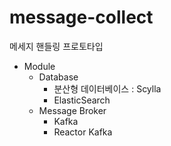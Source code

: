 ﻿# message-collect
메세지 핸들링 프로토타입

- Module
  - Database
    - 분산형 데이터베이스 : Scylla
    - ElasticSearch
  - Message Broker
    - Kafka
    - Reactor Kafka

